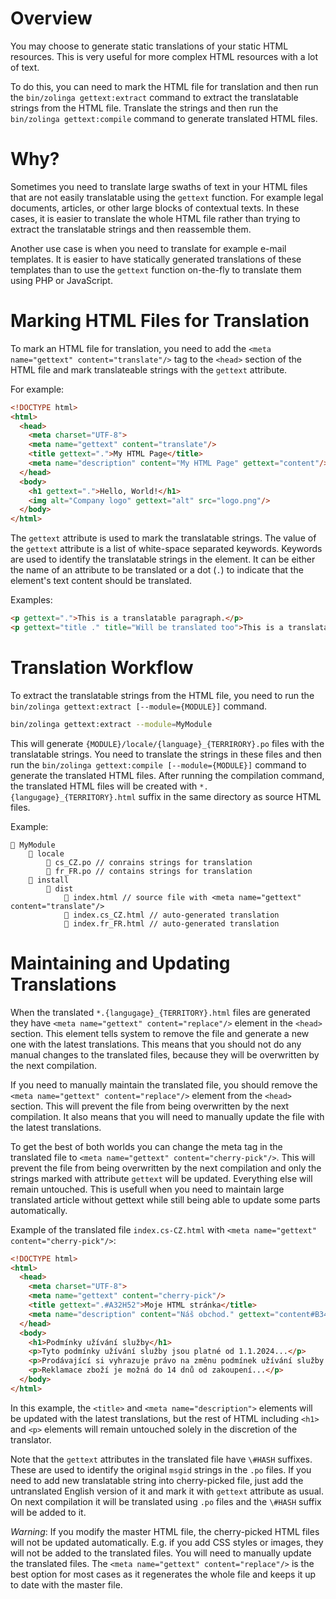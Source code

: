 # Overview

You may choose to generate static translations of your static HTML resources. This is very useful for more complex HTML resources with a lot of text.

To do this, you can need to mark the HTML file for translation and then run the `bin/zolinga gettext:extract` command to extract the translatable strings from the HTML file.
Translate the strings and then run the `bin/zolinga gettext:compile` command to generate translated HTML files.

# Why?

Sometimes you need to translate large swaths of text in your HTML files that are not easily translatable using the `gettext` function. For example legal documents, articles, or other large blocks of contextual texts. In these cases, it is easier to translate the whole HTML file rather than trying to extract the translatable strings and then reassemble them.

Another use case is when you need to translate for example e-mail templates. It is easier to have statically generated translations of these templates than to use the `gettext` function on-the-fly to translate them using PHP or JavaScript. 

# Marking HTML Files for Translation

To mark an HTML file for translation, you need to add the `<meta name="gettext" content="translate"/>` tag to the `<head>` section of the HTML file and mark translateable strings with the `gettext` attribute.

For example:

```html
<!DOCTYPE html>
<html>
  <head>
    <meta charset="UTF-8">
    <meta name="gettext" content="translate"/>
    <title gettext=".">My HTML Page</title>
    <meta name="description" content="My HTML Page" gettext="content"/>
  </head>
  <body>
    <h1 gettext=".">Hello, World!</h1>
    <img alt="Company logo" gettext="alt" src="logo.png"/>
  </body>
</html>
```

The `gettext` attribute is used to mark the translatable strings. The value of the `gettext` attribute is a list of white-space separated keywords. Keywords are
used to identify the translatable strings in the element. It can be either the name of an attribute to be translated or a dot (`.`) to indicate that the element's text content should be translated.

Examples:

```html
<p gettext=".">This is a translatable paragraph.</p>
<p gettext="title ." title="Will be translated too">This is a translatable paragraph with a title.</p>
```

# Translation Workflow

To extract the translatable strings from the HTML file, you need to run the `bin/zolinga gettext:extract [--module={MODULE}]` command.

```bash
bin/zolinga gettext:extract --module=MyModule
```

This will generate `{MODULE}/locale/{language}_{TERRIRORY}.po` files with the translatable strings. You need to translate the strings in these files and
then run the `bin/zolinga gettext:compile [--module={MODULE}]` command to generate the translated HTML files. After running the compilation command,
the translated HTML files will be created with `*.{langugage}_{TERRITORY}.html` suffix in the same directory as source HTML files.

Example:

```
📁 MyModule
    📁 locale
        📄 cs_CZ.po // conrains strings for translation
        📄 fr_FR.po // contains strings for translation
    📁 install
        📁 dist
            📄 index.html // source file with <meta name="gettext" content="translate"/>
            📄 index.cs_CZ.html // auto-generated translation 
            📄 index.fr_FR.html // auto-generated translation
```

# Maintaining and Updating Translations

When the translated `*.{langugage}_{TERRITORY}.html` files are generated they have `<meta name="gettext" content="replace"/>` element in the `<head>` section. This element tells system to remove the file and generate a new one with the latest translations. This means that you should not do any manual changes to the translated files, because they will be overwritten by the next compilation.

If you need to manually maintain the translated file, you should remove the `<meta name="gettext" content="replace"/>` element from the `<head>` section. This will prevent the file from being overwritten by the next compilation. It also means that you will need to manually update the file with the latest translations.

To get the best of both worlds you can change the meta tag in the translated file to `<meta name="gettext" content="cherry-pick"/>`. This will prevent the file from being overwritten by the next compilation and only the strings marked with attribute `gettext` will be updated. Everything else will remain untouched. This is usefull when you need to maintain large translated 
article without gettext while still being able to update some parts automatically.

Example of the translated file `index.cs-CZ.html` with `<meta name="gettext" content="cherry-pick"/>`:


```html
<!DOCTYPE html>
<html>
  <head>
    <meta charset="UTF-8">
    <meta name="gettext" content="cherry-pick"/>
    <title gettext=".#A32H52">Moje HTML stránka</title>
    <meta name="description" content="Náš obchod." gettext="content#B34A32"/>
  </head>
  <body>
    <h1>Podmínky užívání služby</h1>
    <p>Tyto podmínky užívání služby jsou platné od 1.1.2024...</p>
    <p>Prodávající si vyhrazuje právo na změnu podmínek užívání služby...</p>
    <p>Reklamace zboží je možná do 14 dnů od zakoupení...</p>
  </body>
</html>
```

In this example, the `<title>` and `<meta name="description">` elements will be updated with the latest translations, but the rest of HTML including `<h1>` and `<p>` elements will remain untouched solely in the discretion of the translator.

Note that the `gettext` attributes in the translated file have `\#HASH` suffixes. These are used to identify the original `msgid` strings in the `.po` files. If you need to add new translatable string into cherry-picked file, just add the untranslated English version of it and mark it with `gettext` attribute as usual. On next compilation it will be translated using `.po` files and the `\#HASH` suffix will be added to it. 

_Warning_: If you modify the master HTML file, the cherry-picked HTML files will not be updated automatically. E.g. if you add CSS styles or images, they will not be added to the translated files. You will need to manually update the translated files. The `<meta name="gettext" content="replace"/>` is the best option for most cases as it regenerates the whole file and keeps it up to date with the master file.

